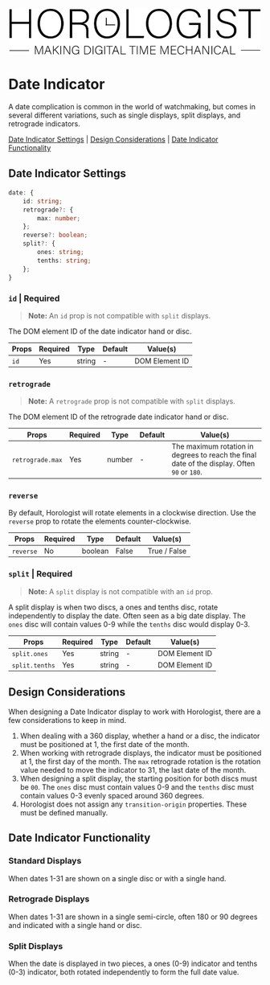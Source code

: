 <p align="center">
  <img src="/assets/logo-horologist.svg" alt="Horologist Logo - Making digital time mechanical" width="500" />
</p>

# Date Indicator

A date complication is common in the world of watchmaking, but comes in several different
variations, such as single displays, split displays, and retrograde indicators.

[Date Indicator Settings](#date-indicator-settings) |
[Design Considerations](#design-considerations) |
[Date Indicator Functionality](#date-indicator-functionality)

## Date Indicator Settings

```ts
date: {
    id: string;
    retrograde?: {
        max: number;
    };
    reverse?: boolean;
    split?: {
        ones: string;
        tenths: string;
    };
}
```

### `id` | Required

> **Note:** An `id` prop is not compatible with `split` displays.

The DOM element ID of the date indicator hand or disc.

| Props | Required | Type   | Default | Value(s)       |
| ----- | -------- | ------ | ------- | -------------- |
| `id`  | Yes      | string | -       | DOM Element ID |

### `retrograde`

> **Note:** A `retrograde` prop is not compatible with `split` displays.

The DOM element ID of the retrograde date indicator hand or disc.

| Props            | Required | Type   | Default | Value(s)                                                                                     |
| ---------------- | -------- | ------ | ------- | -------------------------------------------------------------------------------------------- |
| `retrograde.max` | Yes      | number | -       | The maximum rotation in degrees to reach the final date of the display. Often `90` or `180`. |

### `reverse`

By default, Horologist will rotate elements in a clockwise direction. Use the `reverse` prop to
rotate the elements counter-clockwise.

| Props     | Required | Type    | Default | Value(s)     |
| --------- | -------- | ------- | ------- | ------------ |
| `reverse` | No       | boolean | False   | True / False |

### `split` | Required

> **Note:** A `split` display is not compatible with an `id` prop.

A split display is when two discs, a ones and tenths disc, rotate independently to display the date.
Often seen as a big date display. The `ones` disc will contain values 0-9 while the `tenths` disc
would display 0-3.

| Props          | Required | Type   | Default | Value(s)       |
| -------------- | -------- | ------ | ------- | -------------- |
| `split.ones`   | Yes      | string | -       | DOM Element ID |
| `split.tenths` | Yes      | string | -       | DOM Element ID |

## Design Considerations

When designing a Date Indicator display to work with Horologist, there are a few considerations to
keep in mind.

1. When dealing with a 360 display, whether a hand or a disc, the indicator must be positioned at 1,
   the first date of the month.
2. When working with retrograde displays, the indicator must be positioned at 1, the first day of
   the month. The `max` retrograde rotation is the rotation value needed to move the indicator to
   31, the last date of the month.
3. When designing a split display, the starting position for both discs must be `00`. The `ones`
   disc must contain values 0-9 and the `tenths` disc must contain values 0-3 evenly spaced around
   360 degrees.
4. Horologist does not assign any `transition-origin` properties. These must be defined manually.

## Date Indicator Functionality

### Standard Displays

When dates 1-31 are shown on a single disc or with a single hand.

### Retrograde Displays

When dates 1-31 are shown in a single semi-circle, often 180 or 90 degrees and indicated with a
single hand or disc.

### Split Displays

When the date is displayed in two pieces, a ones (0-9) indicator and tenths (0-3) indicator, both
rotated independently to form the full date value.
